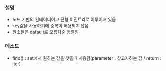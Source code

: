 ### 설명
* 노드 기반의 컨테이너이고 균형 이진트리로 이루어져 있음
* key값을 사용하기에 중복이 허용되지 않음
* 원소들은 dafault로 오름차순 정렬임

### 메소드
* find() : set에서 원하는 값을 찾을때 사용함(parameter : 찾고자하는 값 / return : iter)
